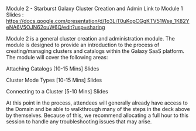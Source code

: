 Module 2 - Starburst Galaxy Cluster Creation and Admin
Link to Module 1 Slides : https://docs.google.com/presentation/d/1o3LiT0uKopCGgKTV51Wse_1K82YeNA6V5OJN62ouW6Q/edit?usp=sharing

Module 2 is a general cluster creation and administration module. The module is designed to provide an introduction to the process of creating/managing clusters and catalogs within the Galaxy SaaS platform. The module will cover the following areas:

Attaching Catalogs [10-15 Mins] Slides

Cluster Mode Types [10-15 Mins] Slides

Connecting to a Cluster [5-10 Mins] Slides

At this point in the process, attendees will generally already have access to the Domain and be able to walkthrough many of the steps in the deck above by themselves. Because of this, we recommend allocating a full hour to this session to handle any troubleshooting issues that may arise. 

